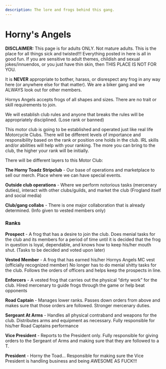 ```yaml
---
description: The lore and frogs behind this gang.
---
```


# Horny's Angels

**DISCLAIMER:** This page is for adults ONLY. Not mature adults. This is the place for all things sick and twisted!!! Everything posted in here is all in good fun. If you are sensitive to adult themes, childish and sexual jokes/innuendos, or you just have thin skin, then THIS PLACE IS NOT FOR YOU.

It is **NEVER** appropriate to bother, harass, or disrespect any frog in any way here (or anywhere else for that matter). We are a biker gang and we ALWAYS look out for other members.

Hornys Angels accepts frogs of all shapes and sizes. There are no trait or skill requirements to join.

We will establish club rules and anyone that breaks the rules will be appropriately disciplined. (Lose rank or banned)

This motor club is going to be established and operated just like real life Motorcycle Clubs. There will be different levels of importance and responsibility based on the rank or position one holds in the club. IRL skills and/or abilities will help with your ranking. The more you can bring to the club, the higher your rank will be initially.



There will be different layers to this Motor Club:

**The Horny Toadz Stripclub** - Our base of operations and marketplace to sell our merch. Place where we can have special events.&#x20;

**Outside club operations** - Where we perform notorious tasks (mercenary duties), interact with other clubs/guilds, and market the club (Frogland itself and social media)&#x20;

**Club/gang collabs** - There is one major collaboration that is already determined. (Info given to vested members only)

### Ranks

**Prospect** - A frog that has a desire to join the club. Does menial tasks for the club and its members for a period of time until it is decided that the frog in question is loyal, dependable, and knows how to keep his/her mouth shut. (Tasks to be decided and voted upon later)&#x20;

**Vested Member** - A frog that has earned his/her Hornys Angels MC vest (officially recognized member) No longer has to do menial shitty tasks for the club. Follows the orders of officers and helps keep the prospects in line.&#x20;

**Enforcers** - A vested frog that carries out the physical “dirty work” for the club. Hired mercenary to guide frogs through the game or help beat opponents&#x20;

**Road Captain** - Manages lower ranks. Passes down orders from above and makes sure that those orders are followed. Stronger mercenary duties.&#x20;

**Sergeant At Arms** - Handles all physical contraband and weapons for the club. Distributes arms and equipment as necessary. Fully responsible for his/her Road Captains performance&#x20;

**Vice President** - Reports to the President only. Fully responsible for giving orders to the Sergeant of Arms and making sure that they are followed to a T.&#x20;

**President** - Horny the Toad… Responsible for making sure the Vice President is handling business and being AWESOME AS FUCK!!!
